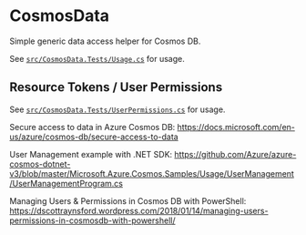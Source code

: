 # CosmosData

Simple generic data access helper for Cosmos DB.

See [`src/CosmosData.Tests/Usage.cs`](src/CosmosData.Tests/Usage.cs) for usage.

## Resource Tokens / User Permissions

See [`src/CosmosData.Tests/UserPermissions.cs`](src/CosmosData.Tests/UserPermissions.cs) for usage.

Secure access to data in Azure Cosmos DB: <https://docs.microsoft.com/en-us/azure/cosmos-db/secure-access-to-data>

User Management example with .NET SDK: <https://github.com/Azure/azure-cosmos-dotnet-v3/blob/master/Microsoft.Azure.Cosmos.Samples/Usage/UserManagement/UserManagementProgram.cs>

Managing Users & Permissions in Cosmos DB with PowerShell: <https://dscottraynsford.wordpress.com/2018/01/14/managing-users-permissions-in-cosmosdb-with-powershell/>
